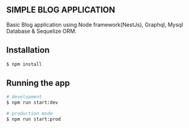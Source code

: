 ## SIMPLE BLOG APPLICATION

Basic Blog application using Node framework(NestJs), Graphql, Mysql Database & Sequelize ORM.

## Installation

```bash
$ npm install
```

## Running the app

```bash
# development
$ npm run start:dev

# production mode
$ npm run start:prod
```


